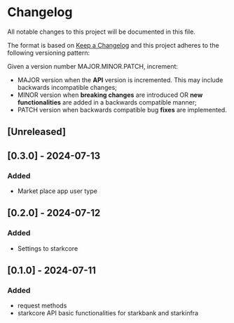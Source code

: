 # Changelog

All notable changes to this project will be documented in this file.

The format is based on [Keep a Changelog](https://keepachangelog.com/en/1.0.0/)
and this project adheres to the following versioning pattern:

Given a version number MAJOR.MINOR.PATCH, increment:

- MAJOR version when the **API** version is incremented. This may include backwards incompatible changes;
- MINOR version when **breaking changes** are introduced OR **new functionalities** are added in a backwards compatible manner;
- PATCH version when backwards compatible bug **fixes** are implemented.


## [Unreleased]

## [0.3.0] - 2024-07-13
### Added
- Market place app user type

## [0.2.0] - 2024-07-12
### Added
- Settings to starkcore

## [0.1.0] - 2024-07-11
### Added 
- request methods
- starkcore API basic functionalities for starkbank and starkinfra
